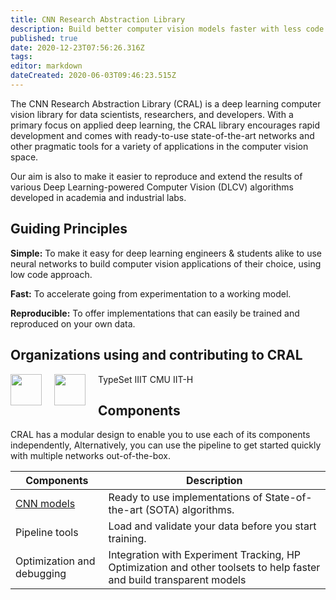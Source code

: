 ```yaml
---
title: CNN Research Abstraction Library
description: Build better computer vision models faster with less code.
published: true
date: 2020-12-23T07:56:26.316Z
tags: 
editor: markdown
dateCreated: 2020-06-03T09:46:23.515Z
---
```


The CNN Research Abstraction Library (CRAL) is a deep learning computer vision library for data scientists, researchers, and developers. With a primary focus on applied deep learning, the CRAL library encourages rapid development and comes with ready-to-use state-of-the-art networks and other pragmatic tools for a variety of applications in the computer vision space.

Our aim is also to make it easier to reproduce and extend the results of various Deep Learning-powered Computer Vision (DLCV) algorithms developed in academia and industrial labs.

## Guiding Principles

**Simple:** To make it easy for deep learning engineers & students alike to use neural networks to build computer vision applications of their choice, using low code approach.

**Fast:** To accelerate going from experimentation to a working model.

**Reproducible:** To offer implementations that can easily be trained and reproduced on your own data.

## Organizations using and contributing to CRAL

<img src="https://segmind.com/assets/images/segmind-logo.png" height="50" style="float:left; margin-right:20px;" />
<img src="https://d5a9y5rnan99s.cloudfront.net/images/logo/logo-with-name-typeset.2306a49e16a9.svg" height="50" style="float:left;margin-right:20px;" />
TypeSet
IIIT
CMU
IIT-H


## Components

CRAL has a modular design to enable you to use each of its components independently, Alternatively, you can use the pipeline to get started quickly with multiple networks out-of-the-box.

| Components | Description |
|---|---|
| [CNN models](/api/models) | Ready to use implementations of State-of-the-art (SOTA) algorithms. |
| Pipeline tools | Load and validate your data before you start training. |
| Optimization and debugging | Integration with Experiment Tracking, HP Optimization and other toolsets to help faster and build transparent models |
